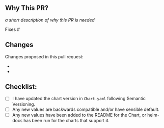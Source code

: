 ## Why This PR?
_a short description of why this PR is needed_

Fixes #

## Changes
Changes proposed in this pull request:

*
*

## Checklist:

* [ ] I have updated the chart version in `Chart.yaml` following Semantic Versioning.
* [ ] Any new values are backwards compatible and/or have sensible default.
* [ ] Any new values have been added to the README for the Chart, or helm-docs has been run for the charts that support it.
